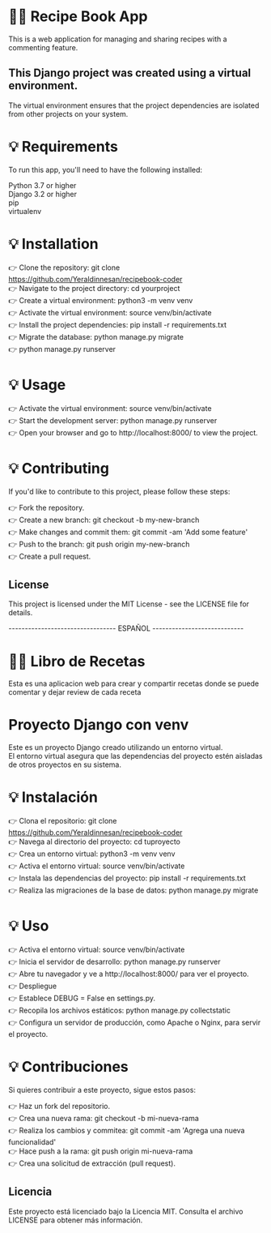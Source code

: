 # 👩‍🍳 Recipe Book App

This is a web application for managing and sharing recipes with a commenting feature.

## This Django project was created using a virtual environment. 

The virtual environment ensures that the project dependencies are isolated from other projects on your system.

# 💡 Requirements

To run this app, you'll need to have the following installed:

Python 3.7 or higher <br>
Django 3.2 or higher <br>
pip <br>
virtualenv <br>

# 💡 Installation

👉 Clone the repository: git clone https://github.com/Yeraldinnesan/recipebook-coder <br>
👉 Navigate to the project directory: cd yourproject <br>
👉 Create a virtual environment: python3 -m venv venv <br>
👉 Activate the virtual environment: source venv/bin/activate <br>
👉 Install the project dependencies: pip install -r requirements.txt <br>
👉 Migrate the database: python manage.py migrate <br>
👉 python manage.py runserver <br>

# 💡 Usage

👉 Activate the virtual environment: source venv/bin/activate <br>
👉 Start the development server: python manage.py runserver <br>
👉 Open your browser and go to http://localhost:8000/ to view the project. <br>

# 💡 Contributing

If you'd like to contribute to this project, please follow these steps:

👉 Fork the repository. <br>
👉 Create a new branch: git checkout -b my-new-branch <br>
👉 Make changes and commit them: git commit -am 'Add some feature' <br>
👉 Push to the branch: git push origin my-new-branch <br>
👉 Create a pull request. <br>

## License
This project is licensed under the MIT License - see the LICENSE file for details.

--------------------------------- ESPAÑOL ----------------------------

# 👩‍🍳 Libro de Recetas

Esta es una aplicacion web para crear y compartir recetas donde se puede comentar y dejar review de cada receta

# Proyecto Django con venv

Este es un proyecto Django creado utilizando un entorno virtual. <br>
El entorno virtual asegura que las dependencias del proyecto estén aisladas de otros proyectos en su sistema.

# 💡 Instalación

👉 Clona el repositorio: git clone https://github.com/Yeraldinnesan/recipebook-coder <br>
👉 Navega al directorio del proyecto: cd tuproyecto <br>
👉 Crea un entorno virtual: python3 -m venv venv <br>
👉 Activa el entorno virtual: source venv/bin/activate <br>
👉 Instala las dependencias del proyecto: pip install -r requirements.txt <br>
👉 Realiza las migraciones de la base de datos: python manage.py migrate <br>

# 💡 Uso

👉 Activa el entorno virtual: source venv/bin/activate <br>
👉 Inicia el servidor de desarrollo: python manage.py runserver <br>
👉 Abre tu navegador y ve a http://localhost:8000/ para ver el proyecto. <br>
👉 Despliegue <br>
👉 Establece DEBUG = False en settings.py. <br>
👉 Recopila los archivos estáticos: python manage.py collectstatic <br>
👉 Configura un servidor de producción, como Apache o Nginx, para servir el proyecto. <br>

# 💡 Contribuciones

Si quieres contribuir a este proyecto, sigue estos pasos:

👉 Haz un fork del repositorio. <br>
👉 Crea una nueva rama: git checkout -b mi-nueva-rama <br>
👉 Realiza los cambios y commitea: git commit -am 'Agrega una nueva funcionalidad' <br>
👉 Hace push a la rama: git push origin mi-nueva-rama <br>
👉 Crea una solicitud de extracción (pull request). <br>

## Licencia
Este proyecto está licenciado bajo la Licencia MIT. Consulta el archivo LICENSE para obtener más información.
